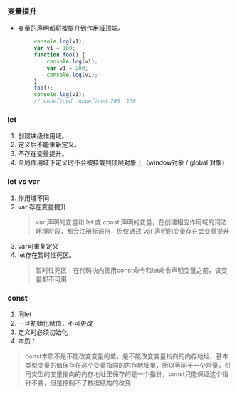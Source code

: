 ### 变量提升
 - 变量的声明都将被提升到作用域顶端。
   ```javascript
		console.log(v1);
		var v1 = 100;
		function foo() {
			console.log(v1);
			var v1 = 200;
			console.log(v1);
		}
		foo();
		console.log(v1);
		// undefined  undefined 200  100
   ```

### let
1. 创建块级作用域。
2. 定义后不能重新定义。
3. 不存在变量提升。
5. 全局作用域下定义时不会被挂载到顶层对象上（window对象 / global 对象）

### let vs var
1. 作用域不同
2. var 存在变量提升
	> var 声明的变量和 let 或 const 声明的变量，在创建相应作用域的词法环境阶段，都会注册标识符，但仅通过 var 声明的变量存在会变量提升
3. var可重复定义
4. let存在暂时性死区。
	> 暂时性死区：在代码块内使用const命令和let命令声明变量之前，该变量都不可用

### const
1. 同let
2. 一旦初始化赋值，不可更改
3. 定义时必须初始化
4. 本质： 
 > const本质不是不能改变变量的值，是不能改变变量指向的内存地址，基本类型变量的值保存在这个变量指向的内存地址里，所以等同于一个常量，引用类型的变量指向的内存地址里保存的是一个指针，const只能保证这个指针不变，但是控制不了数据结构的改变


# 
